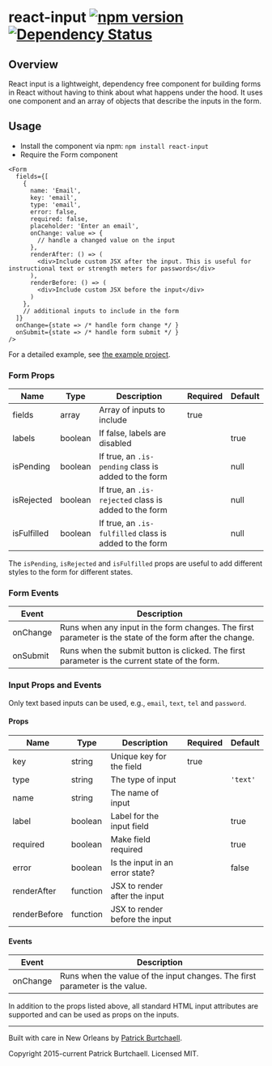 # react-input [![npm version](https://badge.fury.io/js/react-input.svg)](http://badge.fury.io/js/react-input) [![Dependency Status](https://david-dm.org/pburtchaell/react-classes.svg)](https://david-dm.org/pburtchaell/react-input)

## Overview

React input is a lightweight, dependency free component for building forms in React without having to think about what happens under the hood. It uses one component and an array of objects that describe the inputs in the form.

## Usage

- Install the component via npm: `npm install react-input`
- Require the Form component

```
<Form
  fields={[
    {
      name: 'Email',
      key: 'email',
      type: 'email',
      error: false,
      required: false,
      placeholder: 'Enter an email',
      onChange: value => {
        // handle a changed value on the input
      },
      renderAfter: () => (
        <div>Include custom JSX after the input. This is useful for instructional text or strength meters for passwords</div>
      ),
      renderBefore: () => (
        <div>Include custom JSX before the input</div>
      )
    },
    // additional inputs to include in the form
  ]}
  onChange={state => /* handle form change */ }
  onSubmit={state => /* handle form submit */ }
/>
```

For a detailed example, see [the example project](/example).

### Form Props

| Name        | Type     | Description                                              | Required  | Default  |
|-------------|----------|----------------------------------------------------------|---------- |----------|
| fields      | array    | Array of inputs to include                               | true      |          |
| labels      | boolean  | If false, labels are disabled                            |           | true     |
| isPending   | boolean  | If true, an `.is-pending` class is added to the form     |           | null     |
| isRejected  | boolean  | If true, an `.is-rejected` class is added to the form    |           | null     |
| isFulfilled | boolean  | If true, an `.is-fulfilled` class is added to the form   |           | null     |

The `isPending`, `isRejected` and `isFulfilled` props are useful to add different styles to the form for different states.

### Form Events

| Event     | Description                                                                                             |
|---------  |---------------------------------------------------------------------------------------------------------|
| onChange  | Runs when any input in the form changes. The first parameter is the state of the form after the change. |
| onSubmit  | Runs when the submit button is clicked. The first parameter is the current state of the form.           |

### Input Props and Events

Only text based inputs can be used, e.g., `email`, `text`, `tel` and `password`.

#### Props

| Name         | Type     | Description                     | Required  | Default  |
|--------------|----------|---------------------------------|---------- |----------|
| key          | string   | Unique key for the field        | true      |          |
| type         | string   | The type of input               |           |`'text'`  |
| name         | string   | The name of input               |           |          |
| label        | boolean  | Label for the input field       |           | true     |
| required     | boolean  | Make field required             |           | true     |
| error        | boolean  | Is the input in an error state? |           | false    |
| renderAfter  | function | JSX to render after the input   |           |          |
| renderBefore | function | JSX to render before the input  |           |          |

#### Events

| Event     | Description                                                                 |
|---------  |-----------------------------------------------------------------------------|
| onChange  | Runs when the value of the input changes. The first parameter is the value. |

In addition to the props listed above, all standard HTML input attributes are supported and can be used as props on the inputs.

---
Built with care in New Orleans by [Patrick Burtchaell](http://twitter.com/pburtchaell).

Copyright 2015-current Patrick Burtchaell. Licensed MIT.
